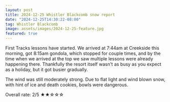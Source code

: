 ```yaml
---
layout: post
title: 2024-12-25 Whistler Blackcomb snow report
date: "2024-12-25T14:30:22-08:00"
tag: Whistler Blackcomb
image: assets/images/2024-12-25-feature.jpg
featured: true
---
```


First Tracks lessons have started. We arrived at 7:44am at Creekside this morning, got 8:15am gondola, which stopped for couple times, and by the time when we arrived at the top we saw multiple lessons were already happening there. Thankfully the resort itself wasn't as busy as you expect as a holiday, but it got busier gradually.

The wind was still moderately strong. Due to flat light and wind blown snow, with hint of ice and death cookies, bowls were dangerous.

Overall rate: 2/5 ★★☆☆☆
